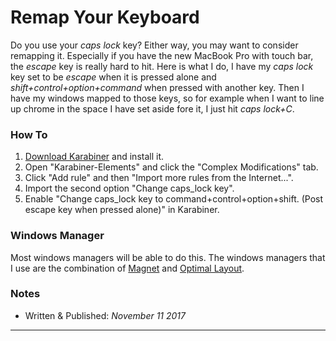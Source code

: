 # Remap Your Keyboard

Do you use your *caps lock* key? Either way, you may want to consider remapping it. Especially if you have the new MacBook Pro with touch bar, the *escape* key is really hard to hit. Here is what I do, I have my *caps lock* key set to be *escape* when it is pressed alone and *shift+control+option+command* when pressed with another key. Then I have my windows mapped to those keys, so for example when I want to line up chrome in the space I have set aside fore it, I just hit *caps lock+C*.

### How To

1. [Download Karabiner](https://pqrs.org/osx/karabiner/) and install it.
2. Open "Karabiner-Elements" and click the "Complex Modifications" tab.
3. Click "Add rule" and then "Import more rules from the Internet...".
4. Import the second option "Change caps_lock key".
5. Enable "Change caps_lock key to command+control+option+shift. (Post escape key when pressed alone)" in Karabiner.

### Windows Manager

Most windows managers will be able to do this. The windows managers that I use are the combination of [Magnet](http://magnet.crowdcafe.com/) and [Optimal Layout](http://most-advantageous.com/optimal-layout/).

### Notes
- Written & Published: *November 11 2017*

***


